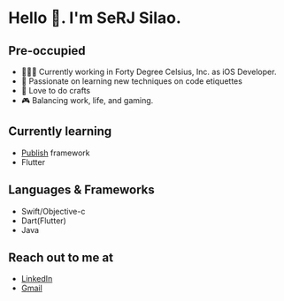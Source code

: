 # Hello 👋. I'm SeRJ Silao. 
## Pre-occupied
- 🧑🏻‍💻 Currently working in Forty Degree Celsius, Inc. as iOS Developer.
- 📖 Passionate on learning new techniques on code etiquettes
- 🧶 Love to do crafts
- 🎮 Balancing work, life, and gaming. 


## Currently learning
- [Publish](https://github.com/JohnSundell/Publish) framework
- Flutter


## Languages & Frameworks
- Swift/Objective-c
- Dart(Flutter)
- Java

## Reach out to me at
- [LinkedIn](https://www.linkedin.com/in/%F0%9F%99%82-sergio-silao-311648191)
- [Gmail](serj.silao@gmail.com)

<!---
- 👋 Hi, I’m @serj-silao
- 👀 I’m interested in ...
- 🌱 I’m currently learning ...
- 💞️ I’m looking to collaborate on ...
- 📫 How to reach me ...

serj-silao/serj-silao is a ✨ special ✨ repository because its `README.md` (this file) appears on your GitHub profile.
You can click the Preview link to take a look at your changes.
--->
